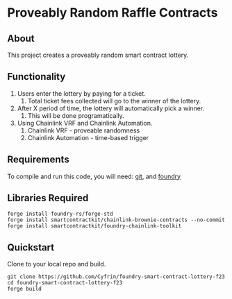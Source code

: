 # Proveably Random Raffle Contracts

## About

This project creates a proveably random smart contract lottery.

## Functionality

1. Users enter the lottery by paying for a ticket.
    1. Total ticket fees collected will go to the winner of the lottery.
2. After X period of time, the lottery will automatically pick a winner.
    1. This will be done programatically.
3. Using Chainlink VRF and Chainlink Automation.
    1. Chainlink VRF - proveable randomness
    2. Chainlink Automation - time-based trigger

## Requirements

To compile and run this code, you will need:
[git](https://git-scm.com/book/en/v2/Getting-Started-Installing-Git), and
[foundry](https://getfoundry.sh/)

## Libraries Required

```
forge install foundry-rs/forge-std
forge install smartcontractkit/chainlink-brownie-contracts --no-commit
forge install smartcontractkit/foundry-chainlink-toolkit

```
## Quickstart

Clone to your local repo and build.
```
git clone https://github.com/Cyfrin/foundry-smart-contract-lottery-f23
cd foundry-smart-contract-lottery-f23
forge build
```